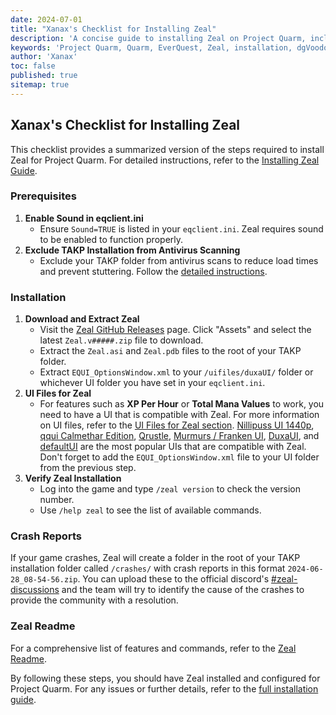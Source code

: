 ```yaml
---
date: 2024-07-01
title: "Xanax's Checklist for Installing Zeal"
description: 'A concise guide to installing Zeal on Project Quarm, including prerequisites, download links, and configuration tips.'
keywords: 'Project Quarm, Quarm, EverQuest, Zeal, installation, dgVoodoo, compatibility settings'
author: 'Xanax'
toc: false
published: true
sitemap: true
---
```


## Xanax's Checklist for Installing Zeal

This checklist provides a summarized version of the steps required to install Zeal for Project Quarm. For detailed instructions, refer to the [Installing Zeal Guide](/installing-the-game#step-4-installing-zeal-).

### Prerequisites

1. **Enable Sound in eqclient.ini**
   - Ensure `Sound=TRUE` is listed in your `eqclient.ini`. Zeal requires sound to be enabled to function properly.
2. **Exclude TAKP Installation from Antivirus Scanning**
   - Exclude your TAKP folder from antivirus scans to reduce load times and prevent stuttering. Follow the [detailed instructions](/installing-the-game#prerequisite-2-required-excluding-your-takp-installation).

### Installation

1. **Download and Extract Zeal**
   - Visit the [Zeal GitHub Releases](https://github.com/iamclint/Zeal/releases) page. Click "Assets" and select the latest `Zeal.v#####.zip` file to download.
   - Extract the `Zeal.asi` and `Zeal.pdb` files to the root of your TAKP folder.
   - Extract `EQUI_OptionsWindow.xml` to your `/uifiles/duxaUI/` folder or whichever UI folder you have set in your `eqclient.ini`.
2. **UI Files for Zeal**
   - For features such as **XP Per Hour** or **Total Mana Values** to work, you need to have a UI that is compatible with Zeal. For more information on UI files, refer to the [UI Files for Zeal section](/after-installing-the-game#where-to-get-quarm-user-interfaces). [Nillipuss UI 1440p](https://github.com/NilliP/NillipussUI_1440p), [qqui Calmethar Edition](https://www.eqinterface.com/downloads/fileinfo.php?id=6959), [Qrustle](https://github.com/UnforgivunAL/QRustle/releases/tag/QrustleZv2.0), [Murmurs / Franken UI](https://discord.com/channels/1133452007412334643/1162826324092657757/1228748380310733022), [DuxaUI](https://github.com/LordDemonos/Quarm.Guide/blob/master/assets/duxaUI.7z?raw=true), and [defaultUI](https://github.com/LordDemonos/Quarm.Guide/blob/master/assets/default.7z?raw=true) are the most popular UIs that are compatible with Zeal. Don't forget to add the `EQUI_OptionsWindow.xml` file to your UI folder from the previous step.
3. **Verify Zeal Installation**
   - Log into the game and type `/zeal version` to check the version number.
   - Use `/help zeal` to see the list of available commands.

### Crash Reports
If your game crashes, Zeal will create a folder in the root of your TAKP installation folder called `/crashes/` with crash reports in this format `2024-06-28_08-54-56.zip`. You can upload these to the official discord's [#zeal-discussions](https://discord.com/channels/1133452007412334643/1210670176077348934) and the team will try to identify the cause of the crashes to provide the community with a resolution.

### Zeal Readme
For a comprehensive list of features and commands, refer to the [Zeal Readme](https://quarm.guide/2024/06/26/zeal-readme/).

By following these steps, you should have Zeal installed and configured for Project Quarm. For any issues or further details, refer to the [full installation guide](/installing-the-game).
